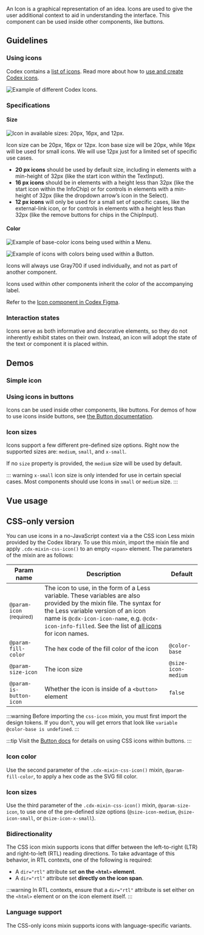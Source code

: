 <script setup>
import SimpleIcon from '@/../component-demos/icon/examples/SimpleIcon.vue';
import IconSizes from '@/../component-demos/icon/examples/IconSizes.vue';
</script>

An Icon is a graphical representation of an idea. Icons are used to give the
user additional context to aid in understanding the interface. This component
can be used inside other components, like buttons.

## Guidelines

### Using icons
Codex contains a [list of icons](/icons/all-icons.md).
Read more about how to [use and create Codex icons](/style-guide/icons.html).

![Example of different Codex Icons.](../../assets/components/icon-using.svg)

### Specifications

#### Size

![Icon in available sizes: 20px, 16px, and 12px.](../../assets/components/icon-using.svg)

Icon size can be 20px, 16px or 12px. Icon base size will be 20px, while 16px
will be used for small icons. We will use 12px just for a limited set of
specific use cases.

- **20 px icons** should be used by default size, including in elements with a min-height of 32px (like the start icon within the TextInput).
- **16 px icons** should be in elements with a height less than 32px (like the start icon within the InfoChip) or for controls in elements with a min-height of 32px (like the dropdown arrow’s icon in the Select).
- **12 px icons** will only be used for a small set of specific cases, like the external-link icon, or for controls in elements with a height less than 32px (like the remove buttons for chips in the ChipInput).

#### Color

<div class="cdx-docs-col cdx-docs-col-start cdx-docs-col-m">

![Example of base-color icons being used within a Menu.](../../assets/components/icon-specfications-color-base.svg)
</div>
<div class="cdx-docs-col cdx-docs-col-end cdx-docs-col-m">

![Example of icons with colors being used within a Button.](../../assets/components/icon-specfications-color-custom.svg)
</div>

Icons will always use Gray700 if used individually, and not as part of another component.

Icons used within other components inherit the color of the accompanying label.

Refer to the [Icon component in Codex Figma](https://www.figma.com/file/KoDuJMadWBXtsOtzGS4134/%E2%9D%96-Codex-components?type=design&node-id=8381-79819&mode=design&t=2O0ceqiRfqCtnidq-11).

### Interaction states
Icons serve as both informative and decorative elements, so they do not
inherently exhibit states on their own. Instead, an icon will adopt the state of
the text or component it is placed within.

## Demos

### Simple icon

<cdx-demo-wrapper :force-controls="true">
<template v-slot:demo>
	<simple-icon />
</template>

<template v-slot:code>

:::code-group

<<< @/../component-demos/icon/examples/SimpleIcon.vue [NPM]

<<< @/../component-demos/icon/examples-mw/SimpleIcon.vue [MediaWiki]

:::

</template>
</cdx-demo-wrapper>

### Using icons in buttons
Icons can be used inside other components, like buttons. For demos of how to use icons inside
buttons, see [the Button documentation](./button#default-with-icon).

### Icon sizes
Icons support a few different pre-defined size options. Right now the supported sizes are:
`medium`, `small`, and `x-small`.

If no `size` property is provided, the `medium` size will be used by default.

<cdx-demo-wrapper>
<template v-slot:demo>
	<icon-sizes />
</template>

<template v-slot:code>

:::code-group

<<< @/../component-demos/icon/examples/IconSizes.vue [NPM]

<<< @/../component-demos/icon/examples-mw/IconSizes.vue [MediaWiki]

:::

</template>
</cdx-demo-wrapper>

::: warning
`x-small` icon size is only intended for use in certain special cases.
Most components should use Icons in `small` or `medium` size.
:::

## Vue usage

## CSS-only version

You can use icons in a no-JavaScript context via a the CSS icon Less mixin provided by the Codex
library. To use this mixin, import the mixin file and apply `.cdx-mixin-css-icon()` to an
empty `<span>` element. The parameters of the mixin are as follows:

| Param name | Description | Default |
| ---------- | ----------- | ------- |
| `@param-icon` <sup class="cdx-docs-required-indicator">(required)</sup> | The icon to use, in the form of a Less variable. These variables are also provided by the mixin file. The syntax for the Less variable version of an icon name is `@cdx-icon-icon-name`, e.g. `@cdx-icon-info-filled`. See the list of [all icons](../../icons/all-icons.md) for icon names. | |
| `@param-fill-color` | The hex code of the fill color of the icon | `@color-base` |
| `@param-size-icon` | The icon size | `@size-icon-medium` |
| `@param-is-button-icon` | Whether the icon is inside of a `<button>` element | `false` |

:::warning
Before importing the `css-icon` mixin, you must first import the design tokens. If you don't, you
will get errors that look like `variable @color-base is undefined`.
:::

:::tip
Visit the [Button docs](./button.md#with-css-icon) for details on using CSS icons within buttons.
:::

<cdx-demo-wrapper>
<template v-slot:demo>
	<p>
		<span class="cdx-demo-css-icon--code"></span> Code
	</p>
	<p>
		<span class="cdx-demo-css-icon--map-pin"></span> Map pin
	</p>
</template>

<template v-slot:code>

```html
<p>
	<span class="cdx-demo-css-icon--code"></span>
	Code
</p>
<p>
	<span class="cdx-demo-css-icon--map-pin"></span>
	Map pin
</p>
```

:::code-group

```less [NPM]
// Note: you must import the design tokens before importing the css-icon mixin
@import ( reference ) '@wikimedia/codex-design-tokens/theme-wikimedia-ui.less';
@import ( reference ) '@wikimedia/codex/mixins/css-icon.less';

.cdx-demo-css-icon {
	&--code {
		.cdx-mixin-css-icon( @cdx-icon-code );
	}

	&--map-pin {
		.cdx-mixin-css-icon( @cdx-icon-map-pin );
	}
}
```

```less [MediaWiki]
@import 'mediawiki.skin.variables.less';

.cdx-demo-css-icon {
	&--code {
		.cdx-mixin-css-icon( @cdx-icon-code );
	}

	&--map-pin {
		.cdx-mixin-css-icon( @cdx-icon-map-pin );
	}
}
```

:::

</template>
</cdx-demo-wrapper>

### Icon color

Use the second parameter of the `.cdx-mixin-css-icon()` mixin, `@param-fill-color`, to apply a hex
code as the SVG fill color.

<cdx-demo-wrapper>
<template v-slot:demo>
	<p>
		<span class="cdx-demo-css-icon--trash"></span>
		Delete
	</p>
</template>

<template v-slot:code>

```html
<p>
	<span class="cdx-demo-css-icon--trash"></span>
	Delete
</p>
```

:::code-group

```less [NPM]
// Note: you must import the design tokens before importing the css-icon mixin
@import ( reference ) '@wikimedia/codex-design-tokens/theme-wikimedia-ui.less';
@import ( reference ) '@wikimedia/codex/mixins/css-icon.less';

.cdx-demo-css-icon--trash {
	.cdx-mixin-css-icon( @cdx-icon-trash, @color-destructive );
}

```

```less [MediaWiki]
@import 'mediawiki.skin.variables.less';

.cdx-demo-css-icon--trash {
	.cdx-mixin-css-icon( @cdx-icon-trash, @color-destructive );
}

```

:::

</template>
</cdx-demo-wrapper>

### Icon sizes

Use the third parameter of the `.cdx-mixin-css-icon()` mixin, `@param-size-icon`, to use one of the pre-defined size options (`@size-icon-medium`, `@size-icon-small`, or `@size-icon-x-small`).

<cdx-demo-wrapper>
<template v-slot:demo>
	<p>
		<span class="cdx-demo-css-icon--bookmark"></span>
		Bookmark (medium)
	</p>
	<p>
		<span class="cdx-demo-css-icon--bell"></span>
		Bell (small)
	</p>
	<p>
		<span class="cdx-demo-css-icon--arrow-next"></span>
		Arrow next (extra-small)
	</p>
</template>
<template v-slot:code>

```html
<p>
	<span class="cdx-demo-css-icon--bookmark"></span>
	Bookmark (medium)
</p>
<p>
	<span class="cdx-demo-css-icon--bell"></span>
	Bell (small)
</p>
<p>
	<span class="cdx-demo-css-icon--arrow-next"></span>
	Arrow next (extra-small)
</p>
```

:::code-group

```less [NPM]
// Note: you must import the design tokens before importing the css-icon mixin
@import ( reference ) '@wikimedia/codex-design-tokens/theme-wikimedia-ui.less';
@import ( reference ) '@wikimedia/codex/mixins/css-icon.less';

.cdx-demo-css-icon {
	&--bookmark {
		// No size parameter added, so default size of medium will be used.
		.cdx-mixin-css-icon( @cdx-icon-bookmark );
	}

	&--bell {
		// Size parameter included via a named parameter.
		.cdx-mixin-css-icon( @cdx-icon-bell, @param-size-icon: @size-icon-small );
	}

	&--arrow-next {
		.cdx-mixin-css-icon( @cdx-icon-arrow-next, @param-size-icon: @size-icon-x-small );
	}
}
```

```less [MediaWiki]
@import 'mediawiki.skin.variables.less';

.cdx-demo-css-icon {
	&--bookmark {
		// No size parameter added, so default size of medium will be used.
		.cdx-mixin-css-icon( @cdx-icon-bookmark );
	}

	&--bell {
		// Size parameter included via a named parameter.
		.cdx-mixin-css-icon( @cdx-icon-bell, @param-size-icon: @size-icon-small );
	}

	&--arrow-next {
		.cdx-mixin-css-icon( @cdx-icon-arrow-next, @param-size-icon: @size-icon-x-small );
	}
}
```

:::

</template>
</cdx-demo-wrapper>

### Bidirectionality

The CSS icon mixin supports icons that differ between the left-to-right (LTR) and
right-to-left (RTL) reading directions. To take advantage of this behavior, in RTL contexts, one of
the following is required:

- A `dir="rtl"` attribute set **on the `<html>` element**.
- A `dir="rtl"` attribute set **directly on the icon span**.

:::warning
In RTL contexts, ensure that a `dir="rtl"` attribute is set either on the `<html>` element or on the
icon element itself.
:::

<cdx-demo-wrapper>
<template v-slot:demo>
	<p>
		<span dir="ltr" class="cdx-demo-css-icon cdx-demo-css-icon--article"></span>
		Article (LTR)
	</p>
	<p>
		<span dir="rtl" class="cdx-demo-css-icon cdx-demo-css-icon--article"></span>
		Article (RTL)
	</p>
</template>

<template v-slot:code>

```html
<p>
	<span dir="ltr" class="cdx-demo-css-icon cdx-demo-css-icon--article"></span>
	Article (LTR)
</p>
<p>
	<span dir="rtl" class="cdx-demo-css-icon cdx-demo-css-icon--article"></span>
	Article (RTL)
</p>
```

:::code-group

```less [NPM]
// Note: you must import the design tokens before importing the css-icon mixin
@import ( reference ) '@wikimedia/codex-design-tokens/theme-wikimedia-ui.less';
@import ( reference ) '@wikimedia/codex/mixins/css-icon.less';

.cdx-demo-css-icon {
	&--article {
		.cdx-mixin-css-icon( @cdx-icon-article );
	}
}
```

```less [MediaWiki]
@import 'mediawiki.skin.variables.less';

.cdx-demo-css-icon {
	&--article {
		.cdx-mixin-css-icon( @cdx-icon-article );
	}
}
```

:::

</template>
</cdx-demo-wrapper>

### Language support

The CSS-only icons mixin supports icons with language-specific variants.

<cdx-demo-wrapper>
<template v-slot:demo>
	<p lang="de">
		<span class="cdx-demo-css-icon cdx-demo-css-icon--strikethrough"></span>
		Strikethrough (German)
	</p>
	<p lang="en">
		<span class="cdx-demo-css-icon cdx-demo-css-icon--strikethrough"></span>
		Strikethrough (English)
	</p>
	<p lang="fi">
		<span class="cdx-demo-css-icon cdx-demo-css-icon--strikethrough"></span>
		Strikethrough (Finnish)
	</p>
</template>

<template v-slot:code>

```html
<p lang="de">
	<span class="cdx-demo-css-icon cdx-demo-css-icon--strikethrough"></span>
	Strikethrough (German)
</p>
<p lang="en">
	<span class="cdx-demo-css-icon cdx-demo-css-icon--strikethrough"></span>
	Strikethrough (English)
</p>
<p lang="fi">
	<span class="cdx-demo-css-icon cdx-demo-css-icon--strikethrough"></span>
	Strikethrough (Finnish)
</p>
```

:::code-group

```less [NPM]
// Note: you must import the design tokens before importing the css-icon mixin
@import ( reference ) '@wikimedia/codex-design-tokens/theme-wikimedia-ui.less';
@import ( reference ) '@wikimedia/codex/mixins/css-icon.less';

.cdx-demo-css-icon {
	&--strikethrough {
		.cdx-mixin-css-icon( @cdx-icon-strikethrough );
	}
}
```

```less [MediaWiki]
@import 'mediawiki.skin.variables.less';

.cdx-demo-css-icon {
	&--strikethrough {
		.cdx-mixin-css-icon( @cdx-icon-strikethrough );
	}
}
```

:::

</template>
</cdx-demo-wrapper>

<style lang="less" scoped>
@import ( reference ) '@wikimedia/codex-design-tokens/theme-wikimedia-ui.less';
@import ( reference ) '@wikimedia/codex/mixins/css-icon.less';

.cdx-demo-css-icon {
	&--code {
		.cdx-mixin-css-icon( @cdx-icon-code );
	}

	&--map-pin {
		.cdx-mixin-css-icon( @cdx-icon-map-pin );
	}

	&--trash {
		.cdx-mixin-css-icon( @cdx-icon-trash, @color-destructive );
	}

	&--bookmark {
		.cdx-mixin-css-icon( @cdx-icon-bookmark );
	}

	&--bell {
		.cdx-mixin-css-icon( @cdx-icon-bell, @param-size-icon: @size-icon-small );
	}

	&--arrow-next {
		.cdx-mixin-css-icon( @cdx-icon-arrow-next, @param-size-icon: @size-icon-x-small );
	}

	&--article {
		.cdx-mixin-css-icon( @cdx-icon-article );
	}

	&--strikethrough {
		.cdx-mixin-css-icon( @cdx-icon-strikethrough );
	}
}
</style>
